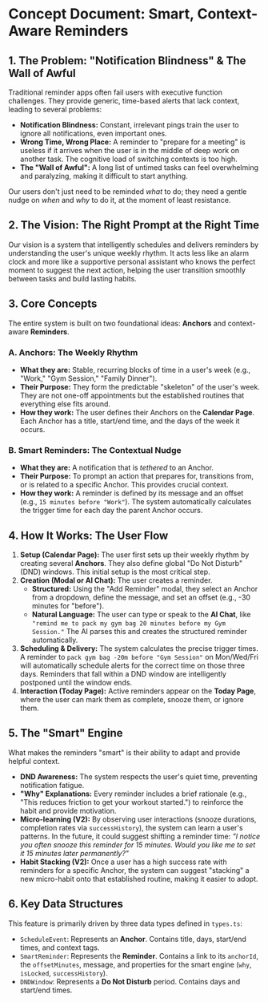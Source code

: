 # Concept Document: Smart, Context-Aware Reminders

## 1. The Problem: "Notification Blindness" & The Wall of Awful

Traditional reminder apps often fail users with executive function challenges. They provide generic, time-based alerts that lack context, leading to several problems:

-   **Notification Blindness:** Constant, irrelevant pings train the user to ignore all notifications, even important ones.
-   **Wrong Time, Wrong Place:** A reminder to "prepare for a meeting" is useless if it arrives when the user is in the middle of deep work on another task. The cognitive load of switching contexts is too high.
-   **The "Wall of Awful":** A long list of untimed tasks can feel overwhelming and paralyzing, making it difficult to start anything.

Our users don't just need to be reminded *what* to do; they need a gentle nudge on *when* and *why* to do it, at the moment of least resistance.

## 2. The Vision: The Right Prompt at the Right Time

Our vision is a system that intelligently schedules and delivers reminders by understanding the user's unique weekly rhythm. It acts less like an alarm clock and more like a supportive personal assistant who knows the perfect moment to suggest the next action, helping the user transition smoothly between tasks and build lasting habits.

## 3. Core Concepts

The entire system is built on two foundational ideas: **Anchors** and context-aware **Reminders**.

### A. Anchors: The Weekly Rhythm

-   **What they are:** Stable, recurring blocks of time in a user's week (e.g., "Work," "Gym Session," "Family Dinner").
-   **Their Purpose:** They form the predictable "skeleton" of the user's week. They are not one-off appointments but the established routines that everything else fits around.
-   **How they work:** The user defines their Anchors on the **Calendar Page**. Each Anchor has a title, start/end time, and the days of the week it occurs.

### B. Smart Reminders: The Contextual Nudge

-   **What they are:** A notification that is *tethered* to an Anchor.
-   **Their Purpose:** To prompt an action that prepares for, transitions from, or is related to a specific Anchor. This provides crucial context.
-   **How they work:** A reminder is defined by its message and an offset (e.g., `15 minutes before "Work"`). The system automatically calculates the trigger time for each day the parent Anchor occurs.

## 4. How It Works: The User Flow

1.  **Setup (Calendar Page):** The user first sets up their weekly rhythm by creating several **Anchors**. They also define global "Do Not Disturb" (DND) windows. This initial setup is the most critical step.
2.  **Creation (Modal or AI Chat):** The user creates a reminder.
    -   **Structured:** Using the "Add Reminder" modal, they select an Anchor from a dropdown, define the message, and set an offset (e.g., -30 minutes for "before").
    -   **Natural Language:** The user can type or speak to the **AI Chat**, like `"remind me to pack my gym bag 20 minutes before my Gym Session."` The AI parses this and creates the structured reminder automatically.
3.  **Scheduling & Delivery:** The system calculates the precise trigger times. A reminder to `pack gym bag -20m before "Gym Session"` on Mon/Wed/Fri will automatically schedule alerts for the correct time on those three days. Reminders that fall within a DND window are intelligently postponed until the window ends.
4.  **Interaction (Today Page):** Active reminders appear on the **Today Page**, where the user can mark them as complete, snooze them, or ignore them.

## 5. The "Smart" Engine

What makes the reminders "smart" is their ability to adapt and provide helpful context.

-   **DND Awareness:** The system respects the user's quiet time, preventing notification fatigue.
-   **"Why" Explanations:** Every reminder includes a brief rationale (e.g., "This reduces friction to get your workout started.") to reinforce the habit and provide motivation.
-   **Micro-learning (V2):** By observing user interactions (snooze durations, completion rates via `successHistory`), the system can learn a user's patterns. In the future, it could suggest shifting a reminder time: *"I notice you often snooze this reminder for 15 minutes. Would you like me to set it 15 minutes later permanently?"*
-   **Habit Stacking (V2):** Once a user has a high success rate with reminders for a specific Anchor, the system can suggest "stacking" a new micro-habit onto that established routine, making it easier to adopt.

## 6. Key Data Structures

This feature is primarily driven by three data types defined in `types.ts`:

-   `ScheduleEvent`: Represents an **Anchor**. Contains title, days, start/end times, and context tags.
-   `SmartReminder`: Represents the **Reminder**. Contains a link to its `anchorId`, the `offsetMinutes`, message, and properties for the smart engine (`why`, `isLocked`, `successHistory`).
-   `DNDWindow`: Represents a **Do Not Disturb** period. Contains days and start/end times.
